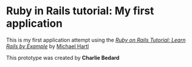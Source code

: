# Ruby in Rails tutorial: My first application

This is my first application attempt using the [*Ruby on Rails Tutorial: Learn Rails by Example*](http://railstutorial.org/) by [Michael Hartl](http://michaelhartl.com)

This prototype was created by **Charlie Bedard**
